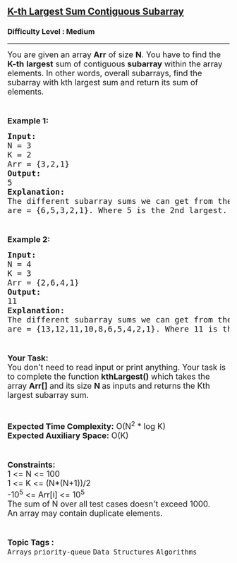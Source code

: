 <h2><a href="https://www.geeksforgeeks.org/problems/k-th-largest-sum-contiguous-subarray/1">K-th Largest Sum Contiguous Subarray</a></h2><h3>Difficulty Level : Medium</h3><hr><div class="problems_problem_content__Xm_eO"><p><span style="font-size: 18px;">You are given an array <strong>Arr</strong> of size <strong>N</strong>. You have to find the <strong>K-th</strong> <strong>largest</strong> sum of contiguous <strong>subarray</strong> within the array elements. In other words, overall subarrays, find the subarray with kth largest sum and return its sum of elements.</span></p>
<p>&nbsp;</p>
<p><strong><span style="font-size: 18px;">Example 1:</span></strong></p>
<pre><strong><span style="font-size: 18px;">Input:</span></strong>
<span style="font-size: 18px;">N = 3
K = 2
Arr = {3,2,1}</span><strong><span style="font-size: 18px;">
Output:
</span></strong><span style="font-size: 18px;">5</span><strong><span style="font-size: 18px;">
Explanation:
</span></strong><span style="font-size: 18px;">The different subarray sums we can get from the array
are = {6,5,3,2,1}. Where 5 is the 2nd largest.</span></pre>
<p>&nbsp;</p>
<p><strong><span style="font-size: 18px;">Example 2:</span></strong></p>
<pre><strong><span style="font-size: 18px;">Input:</span></strong>
<span style="font-size: 18px;">N = 4
K = 3
Arr = {2,6,4,1}</span><strong><span style="font-size: 18px;">
Output:
</span></strong><span style="font-size: 18px;">11</span><strong><span style="font-size: 18px;">
Explanation:
</span></strong><span style="font-size: 18px;">The different subarray sums we can get from the array
are = {13,12,11,10,8,6,5,4,2,1}. Where 11 is the 3rd </span><span style="font-size: 18px;">largest.</span></pre>
<p>&nbsp;</p>
<p><span style="font-size: 18px;"><strong>Your Task:</strong><br>You don't need to read input or print anything. Your task is to complete the function <strong>kthLargest()</strong>&nbsp;which takes the array&nbsp;<strong>Arr[]</strong>&nbsp;and its size <strong>N&nbsp;</strong>as inputs and returns the Kth largest subarray sum.</span></p>
<p>&nbsp;</p>
<p><span style="font-size: 18px;"><strong>Expected Time Complexity:</strong>&nbsp;O(N<sup>2</sup>&nbsp;* log K)<br><strong>Expected Auxiliary Space:</strong>&nbsp;O(K)</span></p>
<p>&nbsp;</p>
<p><span style="font-size: 18px;"><strong>Constraints:</strong></span><br><span style="font-size: 18px;">1 &lt;= N&nbsp;&lt;= 100<br>1 &lt;= K &lt;= (N*(N+1))/2</span><br><span style="font-size: 18px;">-10<sup>5</sup> &lt;= Arr[i] &lt;= 10<sup>5</sup></span><br><span style="font-size: 18px;">The sum of N over all test cases doesn't exceed 1000.</span><br><span style="font-size: 18px;">An array may contain duplicate elements.</span></p></div><br><p><span style=font-size:18px><strong>Topic Tags : </strong><br><code>Arrays</code>&nbsp;<code>priority-queue</code>&nbsp;<code>Data Structures</code>&nbsp;<code>Algorithms</code>&nbsp;